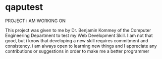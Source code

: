# qaputest
PROJECT i AM WORKING ON

This project was given to me by Dr. Benjamin Kommey of the Computer Engineering Department to test my Web Development Skill. 
I am not that good, but i know that developing a new skill requires commitment and consistency. i am always open to learning 
new things and I appreciate any contributions or suggestions in order to make me a better programmer
